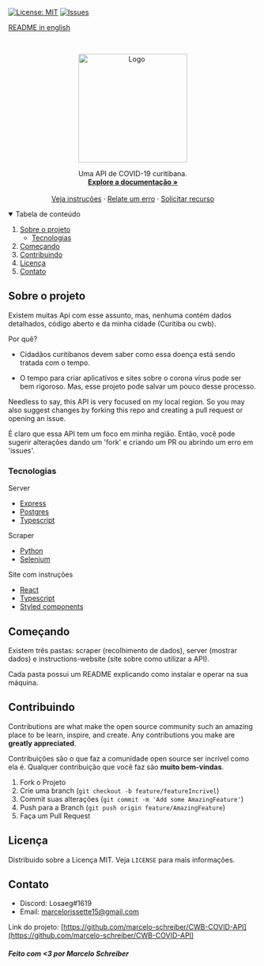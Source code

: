 
[![License: MIT](https://img.shields.io/badge/License-MIT-yellow.svg)](https://opensource.org/licenses/MIT)
[![Issues](https://img.shields.io/badge/Issues-0-red.svg)](https://github.com/marcelo-schreiber/CWB-COVID-API/issues)

[README in english](https://github.com/marcelo-schreiber/CWB-COVID-API/blob/master/readme.md)

<br />
<p align="center">
  <a href="https://cwb-covid.netlify.app/" target="_blank" rel="noreferrer">
    <img src="https://cdn.discordapp.com/attachments/685226653764550671/789647227165343754/logo512.png" alt="Logo" width="220px">
  </a>

  <p align="center">
    Uma API de COVID-19 curitibana.
    <br />
    <a href="https://cwb-covid.netlify.app/" target="_blank" rel="noreferrer"><strong>Explore a documentação »</strong></a>
    <br />
    <br />
    <a href="#getting-started">Veja instruções</a>
    ·
    <a href="https://github.com/marcelo-schreiber/CWB-COVID-API/issues">Relate um erro</a>
    ·
    <a href="https://github.com/marcelo-schreiber/CWB-COVID-API/issues">Solicitar recurso</a>
  </p>
</p>


<details open="open">
  <summary>Tabela de conteúdo</summary>
  <ol>
    <li>
      <a href="#about-the-project">Sobre o projeto</a>
      <ul>
        <li><a href="#built-with">Tecnologias</a></li>
      </ul>
    </li>
    <li>
      <a href="#getting-started">Começando</a>
    </li>
    <li><a href="#contributing">Contribuindo</a></li>
    <li><a href="#license">Licença</a></li>
    <li><a href="#contact">Contato</a></li>
  </ol>
</details>

<!-- ABOUT THE PROJECT -->
## Sobre o projeto

Existem muitas Api com esse assunto, mas, nenhuma contém dados detalhados, código aberto e da minha cidade (Curitiba ou cwb).

Por quê?

* Cidadãos curitibanos devem saber como essa doença está sendo tratada com o tempo. 

* O tempo para criar aplicativos e sites sobre o corona vírus pode ser bem rigoroso. Mas, esse projeto pode salvar um pouco desse processo.

Needless to say, this API is very focused on my local region. So you may also suggest changes by forking this repo and creating a pull request or opening an issue.

É claro que essa API tem um foco em minha região. Então, você pode sugerir alterações dando um 'fork' e criando um PR ou abrindo um erro em 'issues'.

### Tecnologias

Server
* [Express](https://expressjs.com/)
* [Postgres](https://www.postgresql.org/)
* [Typescript](https://www.typescriptlang.org/)

Scraper
* [Python](https://www.python.org/)
* [Selenium](https://www.selenium.dev/)

Site com instruções
* [React](https://reactjs.org/)
* [Typescript](https://www.typescriptlang.org/)
* [Styled components](https://styled-components.com/)

<!-- GETTING STARTED -->
## Começando

Existem três pastas: scraper (recolhimento de dados), server (mostrar dados) e instructions-website (site sobre como utilizar a API).

Cada pasta possui um README explicando como instalar e operar na sua máquina.

## Contribuindo

Contributions are what make the open source community such an amazing place to be learn, inspire, and create. Any contributions you make are **greatly appreciated**.

Contribuições são o que faz a comunidade open source ser incrível como ela é. Qualquer contribuição que você faz são **muito bem-vindas**.

1. Fork o Projeto
2. Crie uma branch (`git checkout -b feature/featureIncrivel`)
3. Commit suas alterações (`git commit -m 'Add some AmazingFeature'`)
4. Push para a Branch (`git push origin feature/AmazingFeature`)
5. Faça um Pull Request

## Licença

Distribuido sobre a Licença MIT. Veja `LICENSE` para mais informações.

## Contato

- Discord: Losaeg#1619 
- Email: marcelorissette15@gmail.com

Link do projeto: [https://github.com/marcelo-schreiber/CWB-COVID-API](https://github.com/marcelo-schreiber/CWB-COVID-API)

##### Feito com <3 por Marcelo Schreiber
